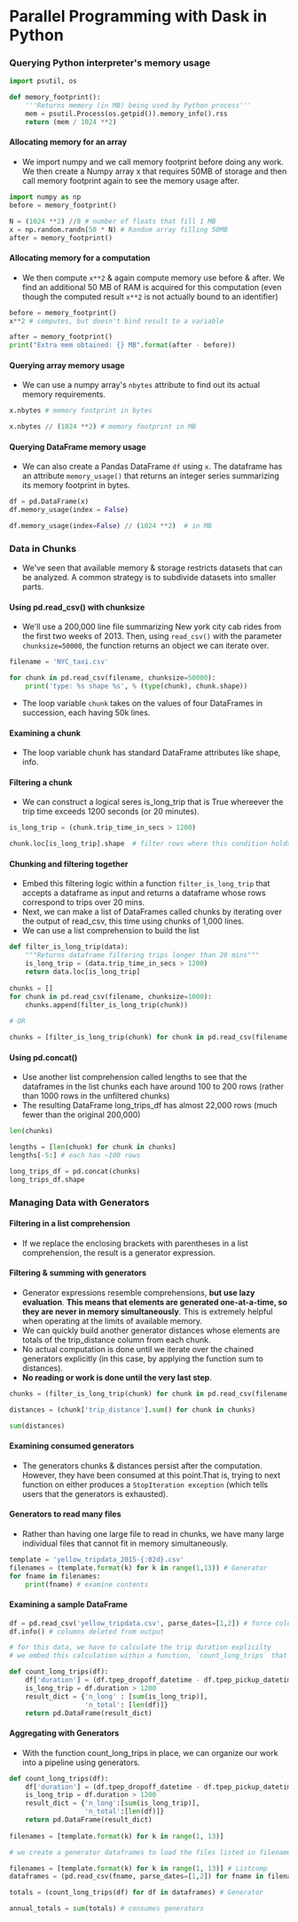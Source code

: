 # Parallel Programming with Dask in Python

### Querying Python interpreter's memory usage

```python
import psutil, os

def memory_footprint():
    '''Returns memory (in MB) being used by Python process'''
    mem = psutil.Process(os.getpid()).memory_info().rss
    return (mem / 1024 **2)
```

#### Allocating memory for an array
- We import numpy and we call memory footprint before doing any work. We then create a Numpy array x that requires 50MB of storage and then call memory footprint again to see the memory usage after.

```python
import numpy as np
before = memory_footprint()

N = (1024 **2) //8 # number of floats that fill 1 MB
x = np.random.randn(50 * N) # Random array filling 50MB
after = memory_footprint()
```

#### Allocating memory for a computation
- We then compute `x**2` & again compute memory use before & after. We find an additional 50 MB of RAM is acquired for this computation (even though the computed result `x**2` is not actually bound to an identifier)

```python
before = memory_footprint()
x**2 # computes, but doesn't bind result to a variable

after = memory_footprint()
print("Extra mem obtained: {} MB".format(after - before))
```

#### Querying array memory usage
- We can use a numpy array's `nbytes` attribute to find out its actual memory requirements.

```python
x.nbytes # memory footprint in bytes

x.nbytes // (1024 **2) # memory footprint in MB
```

#### Querying DataFrame memory usage
- We can also create a Pandas DataFrame `df` using `x`. The dataframe has an attribute `memory_usage()` that returns an integer series summarizing its memory footprint in bytes.

```python
df = pd.DataFrame(x)
df.memory_usage(index = False)

df.memory_usage(index=False) // (1024 **2)  # in MB
```

### Data in Chunks
- We've seen that available memory & storage restricts datasets that can be analyzed. A common strategy is to subdivide datasets into smaller parts.

#### Using pd.read_csv() with chunksize
- We'll use a 200,000 line file summarizing New york city cab rides from the first two weeks of 2013. Then, using `read_csv()` with the parameter `chunksize=50000`, the function returns an object we can iterate over.

```python
filename = 'NYC_taxi.csv'

for chunk in pd.read_csv(filename, chunksize=50000):
    print('type: %s shape %s', % (type(chunk), chunk.shape))
```

- The loop variable `chunk` takes on the values of four DataFrames in succession, each having 50k lines.

#### Examining a chunk
- The loop variable chunk has standard DataFrame attributes like shape, info.

#### Filtering a chunk
- We can construct a logical seres is_long_trip that is True whereever the trip time exceeds 1200 seconds (or 20 minutes).

```python
is_long_trip = (chunk.trip_time_in_secs > 1200)

chunk.loc[is_long_trip].shape  # filter rows where this condition holds
```

#### Chunking and filtering together
- Embed this filtering logic within a function `filter_is_long_trip` that accepts a dataframe as input and returns a dataframe whose rows correspond to trips over 20 mins.
- Next, we can make a list of DataFrames called chunks by iterating over the output of read_csv, this time using chunks of 1,000 lines.
- We can use a list comprehension to build the list

```python
def filter_is_long_trip(data):
    """Returns dataframe filtering trips longer than 20 mins"""
    is_long_trip = (data.trip_time_in_secs > 1200)
    return data.loc[is_long_trip]
    
chunks = []
for chunk in pd.read_csv(filename, chunksize=1000):
    chunks.append(filter_is_long_trip(chunk))
    
# OR

chunks = [filter_is_long_trip(chunk) for chunk in pd.read_csv(filename, chunksize=1000)]
```

#### Using pd.concat()
- Use another list comprehension called lengths to see that the dataframes in the list chunks each have around 100 to 200 rows (rather than 1000 rows in the unfiltered chunks)
- The resulting DataFrame long_trips_df has almost 22,000 rows (much fewer than the original 200,000)

```python
len(chunks)

lengths = [len(chunk) for chunk in chunks]
lengths[-5:] # each has ~100 rows

long_trips_df = pd.concat(chunks)
long_trips_df.shape
```

### Managing Data with Generators

#### Filtering in a list comprehension
- If we replace the enclosing brackets with parentheses in a list comprehension, the result is a generator expression.

#### Filtering & summing with generators
- Generator expressions resemble comprehensions, **but use lazy evaluation**. **This means that elements are generated one-at-a-time, so they are never in memory simultaneously**. This is extremely helpful when operating at the limits of available memory.
- We can quickly build another generator distances whose elements are totals of the trip_distance column from each chunk.
- No actual computation is done until we iterate over the chained generators explicitly (in this case, by applying the function sum to distances).
- **No reading or work is done until the very last step**.

```python
chunks = (filter_is_long_trip(chunk) for chunk in pd.read_csv(filename, chunksize=1000))

distances = (chunk['trip_distance'].sum() for chunk in chunks)

sum(distances)
```

#### Examining consumed generators
- The generators chunks & distances persist after the computation. However, they have been consumed at this point.That is, trying to next function on either produces a `StopIteration exception` (which tells users that the generators is exhausted).

#### Generators to read many files
- Rather than having one large file to read in chunks, we have many large individual files that cannot fit in memory simultaneously.

```python
template = 'yellow_tripdata_2015-{:02d}.csv'
filenames = (template.format(k) for k in range(1,13)) # Generator
for fname in filenames:
    print(fname) # examine contents
```

#### Examining a sample DataFrame

```python
df = pd.read_csv('yellow_tripdata.csv', parse_dates=[1,2]) # force columns 1 & 2 to be read as datetime objects
df.info() # columns deleted from output

# for this data, we have to calculate the trip duration explicilty
# we embed this calculation within a function, `count_long_trips` that filters trips longer than 20 mins, and counts the total number of trips and long trips

def count_long_trips(df):
    df['duration'] = (df.tpep_dropoff_datetime - df.tpep_pickup_datetime).dt.seconds
    is_long_trip = df.duration > 1200
    result_dict = {'n_long' : [sum(is_long_trip)],
                   'n_total': [len(df)]}
    return pd.DataFrame(result_dict)
```

#### Aggregating with Generators
- With the function count_long_trips in place, we can organize our work into a pipeline using generators.

```python
def count_long_trips(df):
    df['duration'] = (df.tpep_dropoff_datetime - df.tpep_pickup_datetime).dt.seconds
    is_long_trip = df.duration > 1200
    result_dict = {'n_long':[sum(is_long_trip)],
                   'n_total':[len(df)]}
    return pd.DataFrame(result_dict)
    
filenames = [template.format(k) for k in range(1, 13)]

# we create a generator dataframes to load the files listed in filenames one-by-one. we create another generator totals that applies count_long_trips to each DataFrame from dataframes.

filenames = [template.format(k) for k in range(1, 13)] # Listcomp
dataframes = (pd.read_csv(fname, parse_dates=[1,2]) for fname in filenames) # generator

totals = (count_long_trips(df) for df in dataframes) # Generator

annual_totals = sum(totals) # consumes generators
```
























































































